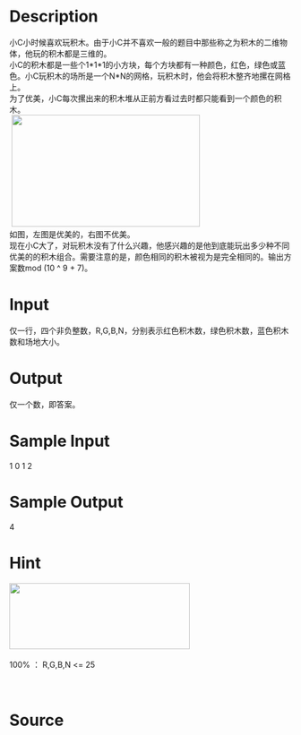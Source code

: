 
# Description

<div class="content"><div>小C小时候喜欢玩积木。由于小C并不喜欢一般的题目中那些称之为积木的二维物体，他玩的积木都是三维的。</div>
<div>小C的积木都是一些个1*1*1的小方块，每个方块都有一种颜色，红色，绿色或蓝色。小C玩积木的场所是一个N*N的网格，玩积木时，他会将积木整齐地摞在网格上。</div>
<div>为了优美，小C每次摞出来的积木堆从正前方看过去时都只能看到一个颜色的积木。</div>
<div> <img src="/source/bzoj/4313/img/aHR0cHM6Ly9seWRzeS5jb20vSnVkZ2VPbmxpbmUvdXBsb2FkLzIwMTUxMC8yLmpwZw==.jpg" width="336" height="200" alt=""/></div>
<div>如图，左图是优美的，右图不优美。</div>
<div>现在小C大了，对玩积木没有了什么兴趣，他感兴趣的是他到底能玩出多少种不同优美的的积木组合。需要注意的是，颜色相同的积木被视为是完全相同的。输出方案数mod (10 ^ 9 + 7)。</div>
<p></p></div>

# Input

<div class="content"><div>仅一行，四个非负整数，R,G,B,N，分别表示红色积木数，绿色积木数，蓝色积木数和场地大小。</div>
<p></p></div>

# Output

<div class="content"><div>仅一个数，即答案。</div>
<p></p></div>

# Sample Input

<div class="content"><span class="sampledata">1 0 1 2</span></div>

# Sample Output

<div class="content"><span class="sampledata">4</span></div>

# Hint

<div class="content"><p></p><div><img src="/source/bzoj/4313/img/aHR0cHM6Ly9seWRzeS5jb20vSnVkZ2VPbmxpbmUvdXBsb2FkLzIwMTUxMC8zLmpwZw==.jpg" width="322" height="118" alt=""/></div><br/>
<div>100% ： R,G,B,N &lt;= 25</div><br/>
<div></div><br/>
<p></p><p></p></div>

# Source

<div class="content"><p><a href="problemset.php?search="></a></p></div>

